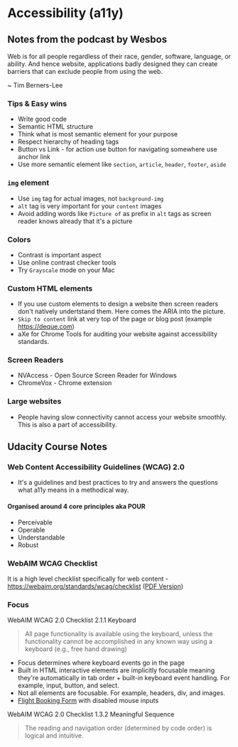 # Accessibility (a11y)

## Notes from the podcast by Wesbos

Web is for all people regardless of their race, gender, software, language, or ability. And hence website, applications badly designed they can create barriers that can exclude people from using the web.

~ Tim Berners-Lee

### Tips & Easy wins

- Write good code
- Semantic HTML structure
- Think what is most semantic element for your purpose
- Respect hierarchy of heading tags
- Button vs Link - for action use button for navigating somewhere use anchor link
- Use more semantic element like `section`, `article`, `header`, `footer`, `aside`

### `img` element
- Use `img` tag for actual images, not `background-img`
- `alt` tag is very important for your `content` images
- Avoid adding words like `Picture of` as prefix in `alt` tags as screen reader knows already that it's a picture

### Colors

- Contrast is important aspect
- Use online contrast checker tools
- Try `Grayscale` mode on your Mac

### Custom HTML elements

- If you use custom elements to design a website then screen readers don't natively undertstand them. Here comes the ARIA into the picture.
- `Skip to content` link at very top of the page or blog post (example https://deque.com)
- aXe for Chrome Tools for auditing your website against accessibility standards.

### Screen Readers

- NVAccess - Open Source Screen Reader for Windows
- ChromeVox - Chrome extension

### Large websites

- People having slow connectivity cannot access your website smoothly. This is also a part of accessibility.

## Udacity Course Notes

### Web Content Accessibility Guidelines (WCAG) 2.0

- It's a guidelines and best practices to try and answers the questions what a11y means in a methodical way.

#### Organised around 4 core principles aka POUR
- Perceivable
- Operable
- Understandable
- Robust

### WebAIM WCAG Checklist

It is a high level checklist specifically for web content - https://webaim.org/standards/wcag/checklist ([PDF Version](https://webaim.org/standards/wcag/WCAG2Checklist.pdf))

### Focus

WebAIM WCAG 2.0 Checklist 2.1.1 Keyboard
>  All page functionality is available using the keyboard, unless the functionality cannot be accomplished in any known way using a keyboard (e.g., free hand drawing)

- Focus determines where keyboard events go in the page
- Built in HTML interactive elements are implicitly focusable meaning they're automatically in tab order + built-in keyboard event handling. For example, input, button, and select.
- Not all elements are focusable. For example, headers, div, and images.
- [Flight Booking Form](http://udacity.github.io/ud891/lesson2-focus/01-basic-form/) with disabled mouse inputs

WebAIM WCAG 2.0 Checklist 1.3.2 Meaningful Sequence
> The reading and navigation order (determined by code order) is logical and intuitive.
